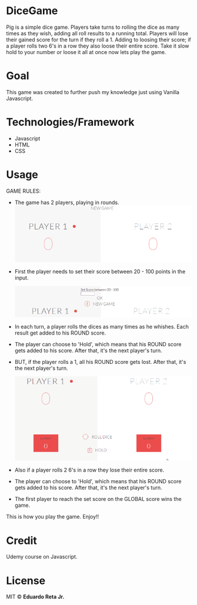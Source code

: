 # DiceGame

  Pig is a simple dice game. Players take turns to rolling the dice as many times as they wish,
  adding all roll results to a running total. Players will lose their gained score for the turn if they roll a 1. Adding 
  to loosing their score; if a player rolls two 6's in a row they also loose their entire score.
  Take it slow hold to your number or loose it all at once now lets play the game.

# Goal

 This game was created to further push my knowledge just using Vanilla Javascript.

# Technologies/Framework

 * Javascript
 * HTML
 * CSS

# Usage

GAME RULES:

- The game has 2 players, playing in rounds.
    ![Players](/assets/images/gifs/players.PNG)

- First the player needs to set their score between 20 - 100 points in the input.

    ![Input](/assets/images/gifs/input.gif)

- In each turn, a player rolls the dices as many times as he whishes. Each result get added to his ROUND score.

- The player can choose to 'Hold', which means that his ROUND score gets added to his score. After that, it's the next player's turn.

- BUT, if the player rolls a 1, all his ROUND score gets lost. After that, it's the next player's turn.

    ![ROLLING DICE](/assets/images/gifs/rollingDice.gif)

- Also if a player rolls 2 6's in a row they lose their entire score.

- The player can choose to 'Hold', which means that his ROUND score gets added to his score. After that, it's the next player's turn.

- The first player to reach the set score on the GLOBAL score wins the game.

This is how you play the game.
Enjoy!! 

# Credit 
  
 Udemy course on Javascript.

# License 

 MIT :copyright: **Eduardo Reta Jr.**
